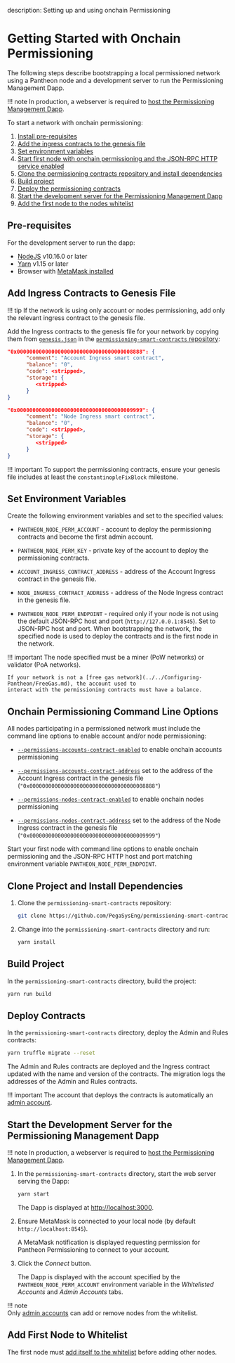 description: Setting up and using onchain Permissioning
<!--- END of page meta data -->

# Getting Started with Onchain Permissioning 

The following steps describe bootstrapping a local permissioned network using a Pantheon node and a 
development server to run the Permissioning Management Dapp. 

!!! note 
    In production, a webserver is required to [host the Permissioning Management Dapp](Production.md). 

To start a network with onchain permissioning: 

1. [Install pre-requisites](#pre-requisites) 
1. [Add the ingress contracts to the genesis file](#add-ingress-contracts-to-genesis-file) 
1. [Set environment variables](#set-environment-variables)
1. [Start first node with onchain permissioning and the JSON-RPC HTTP service enabled](#onchain-permissioning-command-line-options) 
1. [Clone the permissioning contracts repository and install dependencies](#clone-contracts-and-install-dependencies) 
1. [Build project](#build-project)
1. [Deploy the permissioning contracts](#deploy-contracts) 
1. [Start the development server for the Permissioning Management Dapp](#start-the-permissioning-management-dapp) 
1. [Add the first node to the nodes whitelist](#update-nodes-whitelist)

## Pre-requisites 

For the development server to run the dapp: 

* [NodeJS](https://nodejs.org/en/) v10.16.0 or later 
* [Yarn](https://yarnpkg.com/en/) v1.15 or later
* Browser with [MetaMask installed](https://metamask.io/)

## Add Ingress Contracts to Genesis File

!!! tip 
    If the network is using only account or nodes permissioning, add only the relevant ingress contract to the
    genesis file. 

Add the Ingress contracts to the genesis file for your network by copying them from [`genesis.json`](https://github.com/PegaSysEng/permissioning-smart-contracts/blob/master/genesis.json) 
in the [`permissioning-smart-contracts` repository](https://github.com/PegaSysEng/permissioning-smart-contracts): 
   
```json
"0x0000000000000000000000000000000000008888": {
      "comment": "Account Ingress smart contract",
      "balance": "0",
      "code": <stripped>,
      "storage": {
         <stripped>
      }
}

"0x0000000000000000000000000000000000009999": {
      "comment": "Node Ingress smart contract",
      "balance": "0",
      "code": <stripped>,
      "storage": {
         <stripped>
      }
}
```

!!! important 
    To support the permissioning contracts, ensure your genesis file includes at least the `constantinopleFixBlock` milestone. 

## Set Environment Variables 

Create the following environment variables and set to the specified values: 

* `PANTHEON_NODE_PERM_ACCOUNT` - account to deploy the permissioning contracts and become the first admin account. 

* `PANTHEON_NODE_PERM_KEY` - private key of the account to deploy the permissioning contracts.

* `ACCOUNT_INGRESS_CONTRACT_ADDRESS` - address of the Account Ingress contract in the genesis file.  

* `NODE_INGRESS_CONTRACT_ADDRESS` - address of the Node Ingress contract in the genesis file.  

* `PANTHEON_NODE_PERM_ENDPOINT` - required only if your node is not using the default JSON-RPC host and port (`http://127.0.0.1:8545`). 
Set to JSON-RPC host and port. When bootstrapping the network, the specified node is used to deploy the contracts and is the first node
in the network. 

!!! important 
    The node specified must be a miner (PoW networks) or validator (PoA networks).
    
    If your network is not a [free gas network](../../Configuring-Pantheon/FreeGas.md), the account used to 
    interact with the permissioning contracts must have a balance. 

## Onchain Permissioning Command Line Options
   
All nodes participating in a permissioned network must include the command line options to enable account and/or
node permissioning: 

* [`--permissions-accounts-contract-enabled`](../../Reference/Pantheon-CLI-Syntax.md#permissions-accounts-contract-enabled)
to enable onchain accounts permissioning
          
* [`--permissions-accounts-contract-address`](../../Reference/Pantheon-CLI-Syntax.md#permissions-accounts-contract-address)
set to the address of the Account Ingress contract in the genesis file (`"0x0000000000000000000000000000000000008888"`)

* [`--permissions-nodes-contract-enabled`](../../Reference/Pantheon-CLI-Syntax.md#permissions-nodes-contract-enabled)
to enable onchain nodes permissioning

* [`--permissions-nodes-contract-address`](../../Reference/Pantheon-CLI-Syntax.md#permissions-nodes-contract-address)
set to the address of the Node Ingress contract in the genesis file (`"0x0000000000000000000000000000000000009999"`)  

Start your first node with command line options to enable onchain permissioning and the JSON-RPC HTTP host and port 
matching environment variable `PANTHEON_NODE_PERM_ENDPOINT`. 

## Clone Project and Install Dependencies 

1. Clone the `permissioning-smart-contracts` repository: 

    ```bash 
    git clone https://github.com/PegaSysEng/permissioning-smart-contracts.git
    ```

1. Change into the `permissioning-smart-contracts` directory and run:  

    ```bash
    yarn install
    ```
    
## Build Project

In the `permissioning-smart-contracts` directory, build the project:

```bash
yarn run build
```

## Deploy Contracts 
    
In the `permissioning-smart-contracts` directory, deploy the Admin and Rules contracts: 

```bash
yarn truffle migrate --reset
```

The Admin and Rules contracts are deployed and the Ingress contract updated with the name and version of the contracts. 
The migration logs the addresses of the Admin and Rules contracts. 

!!! important 
    The account that deploys the contracts is automatically an [admin account](#update-accounts-or-admin-accounts-whitelists). 

## Start the Development Server for the Permissioning Management Dapp

!!! note 
    In production, a webserver is required to [host the Permissioning Management Dapp](Production.md). 

1. In the `permissioning-smart-contracts` directory, start the web server serving the Dapp: 

    ```bash
    yarn start
    ```

    The Dapp is displayed at [http://localhost:3000](http://localhost:3000). 

1. Ensure MetaMask is connected to your local node (by default `http://localhost:8545`). 

    A MetaMask notification is displayed requesting permission for Pantheon Permissioning to 
   connect to your account. 

1. Click the _Connect_ button. 

    The Dapp is displayed with the account specified by the `PANTHEON_NODE_PERM_ACCOUNT` environment variable 
   in the _Whitelisted Accounts_ and _Admin Accounts_ tabs. 

!!! note  
    Only [admin accounts](#update-accounts-or-admin-accounts-whitelists) can add or remove nodes from the whitelist. 

## Add First Node to Whitelist 

The first node must [add itself to the whitelist](Updating-Whitelists.md#update-nodes-whitelist) before adding other nodes.

